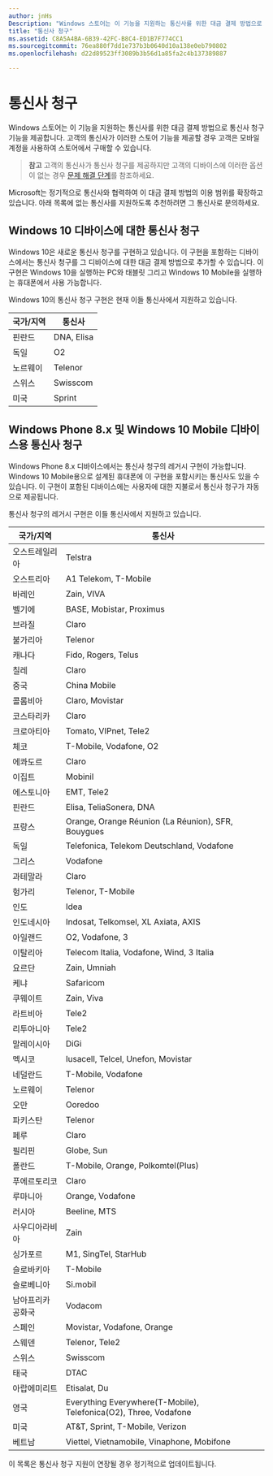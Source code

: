 ```yaml
---
author: jnHs
Description: "Windows 스토어는 이 기능을 지원하는 통신사를 위한 대금 결제 방법으로 통신사 청구 기능을 제공합니다."
title: "통신사 청구"
ms.assetid: C8A5A4BA-6B39-42FC-B8C4-ED1B7F774CC1
ms.sourcegitcommit: 76ea880f7dd1e737b3b0640d10a138e0eb790802
ms.openlocfilehash: d22d89523ff3089b3b56d1a85fa2c4b137389887

---
```


# 통신사 청구


Windows 스토어는 이 기능을 지원하는 통신사를 위한 대금 결제 방법으로 통신사 청구 기능을 제공합니다. 고객의 통신사가 이러한 스토어 기능을 제공할 경우 고객은 모바일 계정을 사용하여 스토어에서 구매할 수 있습니다.

> **참고** 고객의 통신사가 통신사 청구를 제공하지만 고객의 디바이스에 이러한 옵션이 없는 경우 [문제 해결 단계](http://go.microsoft.com/fwlink/p/?LinkId=523993)를 참조하세요.

 

Microsoft는 정기적으로 통신사와 협력하여 이 대금 결제 방법의 이용 범위를 확장하고 있습니다. 아래 목록에 없는 통신사를 지원하도록 추천하려면 그 통신사로 문의하세요.

## Windows 10 디바이스에 대한 통신사 청구


Windows 10은 새로운 통신사 청구를 구현하고 있습니다. 이 구현을 포함하는 디바이스에서는 통신사 청구를 그 디바이스에 대한 대금 결제 방법으로 추가할 수 있습니다. 이 구현은 Windows 10을 실행하는 PC와 태블릿 그리고 Windows 10 Mobile을 실행하는 휴대폰에서 사용 가능합니다.

Windows 10의 통신사 청구 구현은 현재 이들 통신사에서 지원하고 있습니다.

| 국가/지역 | 통신사 |
|----------------|------------------|
| 핀란드        | DNA, Elisa       |
| 독일        | O2               |
| 노르웨이         | Telenor          |
| 스위스    | Swisscom         |
| 미국  | Sprint           |

 

## Windows Phone 8.x 및 Windows 10 Mobile 디바이스용 통신사 청구


Windows Phone 8.x 디바이스에서는 통신사 청구의 레거시 구현이 가능합니다. Windows 10 Mobile용으로 설계된 휴대폰에 이 구현을 포함시키는 통신사도 있을 수 있습니다. 이 구현이 포함된 디바이스에는 사용자에 대한 지불로서 통신사 청구가 자동으로 제공됩니다.

통신사 청구의 레거시 구현은 이들 통신사에서 지원하고 있습니다.

| 국가/지역       | 통신사                                                   |
|----------------------|--------------------------------------------------------------------|
| 오스트레일리아            | Telstra                                                            |
| 오스트리아              | A1 Telekom, T-Mobile                                               |
| 바레인              | Zain, VIVA                                                         |
| 벨기에              | BASE, Mobistar, Proximus                                                     |
| 브라질               | Claro                                                              |
| 불가리아             | Telenor                                                            |
| 캐나다               | Fido, Rogers, Telus                                                |
| 칠레                | Claro                                                              |
| 중국                | China Mobile                                                       |
| 콜롬비아             | Claro, Movistar                                                    |
| 코스타리카           | Claro                                                              |
| 크로아티아              | Tomato, VIPnet, Tele2                                              |
| 체코       | T-Mobile, Vodafone, O2                                             |
| 에콰도르              | Claro                                                              |
| 이집트                | Mobinil                                                            |
| 에스토니아              | EMT, Tele2                                                         |
| 핀란드              | Elisa, TeliaSonera, DNA                                            |
| 프랑스               | Orange, Orange Réunion (La Réunion), SFR, Bouygues                 |
| 독일              | Telefonica, Telekom Deutschland, Vodafone                          |
| 그리스               | Vodafone                                                           |
| 과테말라            | Claro                                                              |
| 헝가리              | Telenor, T-Mobile                                                  |
| 인도                | Idea                                                               |
| 인도네시아            | Indosat, Telkomsel, XL Axiata, AXIS                                |
| 아일랜드              | O2, Vodafone, 3                                                      |
| 이탈리아                | Telecom Italia, Vodafone, Wind, 3 Italia                           |
| 요르단               | Zain, Umniah                                                       |
| 케냐                | Safaricom                                                          |
| 쿠웨이트               | Zain, Viva                                                         |
| 라트비아               | Tele2                                                              |
| 리투아니아            | Tele2                                                              |
| 말레이시아             | DiGi                                                               |
| 멕시코               | Iusacell, Telcel, Unefon, Movistar                                 |
| 네덜란드          | T-Mobile, Vodafone                                                 |
| 노르웨이               | Telenor                                                            |
| 오만                 | Ooredoo                                                            |
| 파키스탄             | Telenor                                                            |
| 페루                 | Claro                                                              |
| 필리핀          | Globe, Sun                                                         |
| 폴란드               | T-Mobile, Orange, Polkomtel(Plus)                                 |
| 푸에르토리코          | Claro                                                              |
| 루마니아              | Orange, Vodafone                                                   |
| 러시아               | Beeline, MTS                                                          |
| 사우디아라비아         | Zain                                                               |
| 싱가포르            | M1, SingTel, StarHub                                               |
| 슬로바키아             | T-Mobile                                                           |
| 슬로베니아             | Si.mobil                                                           |
| 남아프리카 공화국         | Vodacom                                                            |
| 스페인                | Movistar, Vodafone, Orange                                         |
| 스웨덴               | Telenor, Tele2                                                     |
| 스위스          | Swisscom                                                           |
| 태국             | DTAC                                                               |
| 아랍에미리트 | Etisalat, Du                                                       |
| 영국       | Everything Everywhere(T-Mobile), Telefonica(O2), Three, Vodafone |
| 미국        | AT&amp;T, Sprint, T-Mobile, Verizon                                    |
| 베트남              | Viettel, Vietnamobile, Vinaphone, Mobifone                         |

 

이 목록은 통신사 청구 지원이 연장될 경우 정기적으로 업데이트됩니다.

 

 







<!--HONumber=Jun16_HO4-->


